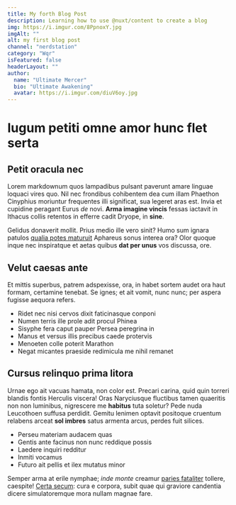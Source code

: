 ```yaml
---
title: My forth Blog Post
description: Learning how to use @nuxt/content to create a blog
img: https://i.imgur.com/8PpnoxY.jpg
imgAlt: ""
alt: my first blog post
channel: "nerdstation"
category: "Wqr"
isFeatured: false
headerLayout: ""
author:
  name: "Ultimate Mercer"
  bio: "Ultimate Awakening"
  avatar: https://i.imgur.com/diuV6oy.jpg
---
```


# Iugum petiti omne amor hunc flet serta

## Petit oracula nec

Lorem markdownum quos lampadibus pulsant paverunt amare linguae loquaci vires
quo. Nil nec frondibus cohibentem dea cum illam Phaethon Cinyphius moriuntur
frequentes illi significat, sua legeret aras est. Invia et cupidine peragant
Eurus _de_ novi. **Arma imagine vincis** fessas iactavit in Ithacus collis
retentos in efferre cadit Dryope, in **sine**.

Gelidus donaverit mollit. Prius medio ille vero sinit? Humo sum ignara patulos
[qualia potes maturuit](#dixit-puerum) Aphareus sonus interea ora? Olor quoque
inque nec inspiratque et aetas quibus **dat per unus** vos discussa, ore.

## Velut caesas ante

Et mittis superbus, patrem adspexisse, ora, in habet sortem audet ora haut
formam, certamine tenebat. Se ignes; et ait vomit, nunc nunc; per aspera fugisse
aequora refers.

- Ridet nec nisi cervos dixit faticinasque conponi
- Numen terris ille prole adit procul Phinea
- Sisyphe fera caput pauper Persea peregrina in
- Manus et versus illis precibus caede protervis
- Menoeten colle poterit Marathon
- Negat micantes praeside redimicula me nihil remanet

## Cursus relinquo prima litora

Urnae ego ait vacuas hamata, non color est. Precari carina, quid quin torreri
blandis fontis Herculis viscera! Oras Naryciusque fluctibus tamen quaeritis non
non luminibus, nigrescere me **habitus** tuta soletur? Pede nuda Leucothoen
suffusa perdidit. Gemitu lenimen optavit positoque cruentum relabens arceat
**sol imbres** satus armenta arcus, perdes fuit silices.

- Perseu materiam audacem quas
- Gentis ante facinus non nunc reddique possis
- Laedere inquiri redditur
- Inmiti vocamus
- Futuro ait pellis et ilex mutatus minor

Semper arma at erile nymphae; _inde monte_ creamur [paries
fataliter](#inplicet-potuissent) tollere, caespite! [Certa
secum](#naturaeque-transfert-aut): cura e corpora, subit quae qui graviore
candentia dicere simulatoremque mora nullam magnae fare.
